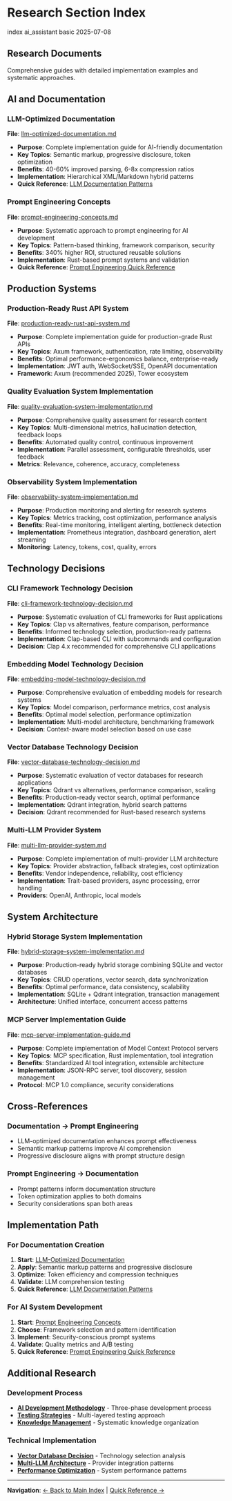 # Research Section Index

<meta>
  <title>Research Section Index</title>
  <type>index</type>
  <audience>ai_assistant</audience>
  <complexity>basic</complexity>
  <updated>2025-07-08</updated>
</meta>

## <summary priority="high">Research Documents</summary>
Comprehensive guides with detailed implementation examples and systematic approaches.

## <section>AI and Documentation</section>

### <document>LLM-Optimized Documentation</document>
**File**: [llm-optimized-documentation.md](llm-optimized-documentation.md)
- **Purpose**: Complete implementation guide for AI-friendly documentation
- **Key Topics**: Semantic markup, progressive disclosure, token optimization
- **Benefits**: 40-60% improved parsing, 6-8x compression ratios
- **Implementation**: Hierarchical XML/Markdown hybrid patterns
- **Quick Reference**: [LLM Documentation Patterns](../quick-reference/llm-documentation-patterns.md)

### <document>Prompt Engineering Concepts</document>
**File**: [prompt-engineering-concepts.md](prompt-engineering-concepts.md)
- **Purpose**: Systematic approach to prompt engineering for AI development
- **Key Topics**: Pattern-based thinking, framework comparison, security
- **Benefits**: 340% higher ROI, structured reusable solutions
- **Implementation**: Rust-based prompt systems and validation
- **Quick Reference**: [Prompt Engineering Quick Reference](../quick-reference/prompt-engineering-quick-ref.md)

## <section>Production Systems</section>

### <document>Production-Ready Rust API System</document>
**File**: [production-ready-rust-api-system.md](production-ready-rust-api-system.md)
- **Purpose**: Complete implementation guide for production-grade Rust APIs
- **Key Topics**: Axum framework, authentication, rate limiting, observability
- **Benefits**: Optimal performance-ergonomics balance, enterprise-ready
- **Implementation**: JWT auth, WebSocket/SSE, OpenAPI documentation
- **Framework**: Axum (recommended 2025), Tower ecosystem

### <document>Quality Evaluation System Implementation</document>
**File**: [quality-evaluation-system-implementation.md](quality-evaluation-system-implementation.md)
- **Purpose**: Comprehensive quality assessment for research content
- **Key Topics**: Multi-dimensional metrics, hallucination detection, feedback loops
- **Benefits**: Automated quality control, continuous improvement
- **Implementation**: Parallel assessment, configurable thresholds, user feedback
- **Metrics**: Relevance, coherence, accuracy, completeness

### <document>Observability System Implementation</document>
**File**: [observability-system-implementation.md](observability-system-implementation.md)
- **Purpose**: Production monitoring and alerting for research systems
- **Key Topics**: Metrics tracking, cost optimization, performance analysis
- **Benefits**: Real-time monitoring, intelligent alerting, bottleneck detection
- **Implementation**: Prometheus integration, dashboard generation, alert streaming
- **Monitoring**: Latency, tokens, cost, quality, errors

## <section>Technology Decisions</section>

### <document>CLI Framework Technology Decision</document>
**File**: [cli-framework-technology-decision.md](cli-framework-technology-decision.md)
- **Purpose**: Systematic evaluation of CLI frameworks for Rust applications
- **Key Topics**: Clap vs alternatives, feature comparison, performance
- **Benefits**: Informed technology selection, production-ready patterns
- **Implementation**: Clap-based CLI with subcommands and configuration
- **Decision**: Clap 4.x recommended for comprehensive CLI applications

### <document>Embedding Model Technology Decision</document>
**File**: [embedding-model-technology-decision.md](embedding-model-technology-decision.md)
- **Purpose**: Comprehensive evaluation of embedding models for research systems
- **Key Topics**: Model comparison, performance metrics, cost analysis
- **Benefits**: Optimal model selection, performance optimization
- **Implementation**: Multi-model architecture, benchmarking framework
- **Decision**: Context-aware model selection based on use case

### <document>Vector Database Technology Decision</document>
**File**: [vector-database-technology-decision.md](vector-database-technology-decision.md)
- **Purpose**: Systematic evaluation of vector databases for research applications
- **Key Topics**: Qdrant vs alternatives, performance comparison, scaling
- **Benefits**: Production-ready vector search, optimal performance
- **Implementation**: Qdrant integration, hybrid search patterns
- **Decision**: Qdrant recommended for Rust-based research systems

### <document>Multi-LLM Provider System</document>
**File**: [multi-llm-provider-system.md](multi-llm-provider-system.md)
- **Purpose**: Complete implementation of multi-provider LLM architecture
- **Key Topics**: Provider abstraction, fallback strategies, cost optimization
- **Benefits**: Vendor independence, reliability, cost efficiency
- **Implementation**: Trait-based providers, async processing, error handling
- **Providers**: OpenAI, Anthropic, local models

## <section>System Architecture</section>

### <document>Hybrid Storage System Implementation</document>
**File**: [hybrid-storage-system-implementation.md](hybrid-storage-system-implementation.md)
- **Purpose**: Production-ready hybrid storage combining SQLite and vector databases
- **Key Topics**: CRUD operations, vector search, data synchronization
- **Benefits**: Optimal performance, data consistency, scalability
- **Implementation**: SQLite + Qdrant integration, transaction management
- **Architecture**: Unified interface, concurrent access patterns

### <document>MCP Server Implementation Guide</document>
**File**: [mcp-server-implementation-guide.md](mcp-server-implementation-guide.md)
- **Purpose**: Complete implementation of Model Context Protocol servers
- **Key Topics**: MCP specification, Rust implementation, tool integration
- **Benefits**: Standardized AI tool integration, extensible architecture
- **Implementation**: JSON-RPC server, tool discovery, session management
- **Protocol**: MCP 1.0 compliance, security considerations

## <section>Cross-References</section>

### <relationship>Documentation → Prompt Engineering</relationship>
- LLM-optimized documentation enhances prompt effectiveness
- Semantic markup patterns improve AI comprehension
- Progressive disclosure aligns with prompt structure design

### <relationship>Prompt Engineering → Documentation</relationship>
- Prompt patterns inform documentation structure
- Token optimization applies to both domains
- Security considerations span both areas

## <section>Implementation Path</section>

### <path>For Documentation Creation</path>
1. **Start**: [LLM-Optimized Documentation](llm-optimized-documentation.md)
2. **Apply**: Semantic markup patterns and progressive disclosure
3. **Optimize**: Token efficiency and compression techniques
4. **Validate**: LLM comprehension testing
5. **Quick Reference**: [LLM Documentation Patterns](../quick-reference/llm-documentation-patterns.md)

### <path>For AI System Development</path>
1. **Start**: [Prompt Engineering Concepts](prompt-engineering-concepts.md)
2. **Choose**: Framework selection and pattern identification
3. **Implement**: Security-conscious prompt systems
4. **Validate**: Quality metrics and A/B testing
5. **Quick Reference**: [Prompt Engineering Quick Reference](../quick-reference/prompt-engineering-quick-ref.md)

## <section>Additional Research</section>

### <category>Development Process</category>
- **[AI Development Methodology](ai-development-methodology.md)** - Three-phase development process
- **[Testing Strategies](testing-strategies.md)** - Multi-layered testing approach
- **[Knowledge Management](knowledge-management.md)** - Systematic knowledge organization

### <category>Technical Implementation</category>
- **[Vector Database Decision](vector-database-decision.md)** - Technology selection analysis
- **[Multi-LLM Architecture](multi-llm-architecture.md)** - Provider integration patterns
- **[Performance Optimization](performance-optimization.md)** - System performance patterns

---

**Navigation**: [← Back to Main Index](../INDEX.md) | [Quick Reference →](../quick-reference/)